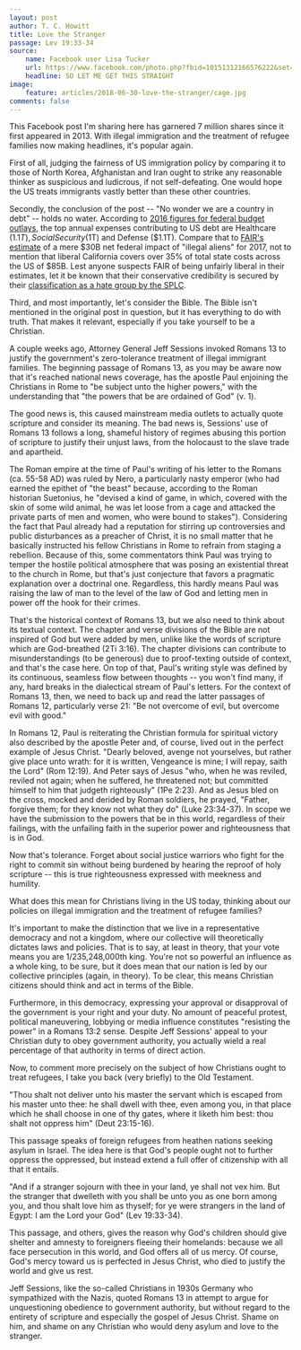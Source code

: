 ```yaml
---
layout: post
author: T. C. Howitt
title: Love the Stranger
passage: Lev 19:33-34
source:
    name: Facebook user Lisa Tucker
    url: https://www.facebook.com/photo.php?fbid=10151312166576222&set=a.10150829302276222.394506.674531221&type=3&theater
    headline: SO LET ME GET THIS STRAIGHT
image:
    feature: articles/2018-06-30-love-the-stranger/cage.jpg
comments: false
---
```


This Facebook post I'm sharing here has garnered 7 million shares since it first appeared in 2013. With illegal immigration and the treatment of refugee families now making headlines, it's popular again.

First of all, judging the fairness of US immigration policy by comparing it to those of North Korea, Afghanistan and Iran ought to strike any reasonable thinker as suspicious and ludicrous, if not self-defeating. One would hope the US treats immigrants vastly better than these other countries.

Secondly, the conclusion of the post -- "No wonder we are a country in debt" -- holds no water. According to [2016 figures for federal budget outlays](https://www.investopedia.com/updates/usa-national-debt/), the top annual expenses contributing to US debt are Healthcare ($1.1T), Social Security ($1T) and Defense ($1.1T). Compare that to [FAIR's estimate](https://www.fairus.org/…/Fiscal-Burden-of-Illegal-Immigrati…) of a mere $30B net federal impact of "illegal aliens" for 2017, not to mention that liberal California covers over 35% of total state costs across the US of $85B. Lest anyone suspects FAIR of being unfairly liberal in their estimates, let it be known that their conservative credibility is secured by their [classification as a hate group by the SPLC](https://www.splcenter.org/…/federation-american-immigration…).

Third, and most importantly, let's consider the Bible. The Bible isn't mentioned in the original post in question, but it has everything to do with truth. That makes it relevant, especially if you take yourself to be a Christian.

A couple weeks ago, Attorney General Jeff Sessions invoked Romans 13 to justify the government's zero-tolerance treatment of illegal immigrant families. The beginning passage of Romans 13, as you may be aware now that it's reached national news coverage, has the apostle Paul enjoining the Christians in Rome to "be subject unto the higher powers," with the understanding that "the powers that be are ordained of God" (v. 1).

The good news is, this caused mainstream media outlets to actually quote scripture and consider its meaning. The bad news is, Sessions' use of Romans 13 follows a long, shameful history of regimes abusing this portion of scripture to justify their unjust laws, from the holocaust to the slave trade and apartheid.

The Roman empire at the time of Paul's writing of his letter to the Romans (ca. 55-58 AD) was ruled by Nero, a particularly nasty emperor (who had earned the epithet of "the beast" because, according to the Roman historian Suetonius, he "devised a kind of game, in which, covered with the skin of some wild animal, he was let loose from a cage and attacked the private parts of men and women, who were bound to stakes"). Considering the fact that Paul already had a reputation for stirring up controversies and public disturbances as a preacher of Christ, it is no small matter that he basically instructed his fellow Christians in Rome to refrain from staging a rebellion. Because of this, some commentators think Paul was trying to temper the hostile political atmosphere that was posing an existential threat to the church in Rome, but that's just conjecture that favors a pragmatic explanation over a doctrinal one. Regardless, this hardly means Paul was raising the law of man to the level of the law of God and letting men in power off the hook for their crimes.

That's the historical context of Romans 13, but we also need to think about its textual context. The chapter and verse divisions of the Bible are not inspired of God but were added by men, unlike like the words of scripture which are God-breathed (2Ti 3:16). The chapter divisions can contribute to misunderstandings (to be generous) due to proof-texting outside of context, and that's the case here. On top of that, Paul's writing style was defined by its continuous, seamless flow between thoughts -- you won't find many, if any, hard breaks in the dialectical stream of Paul's letters. For the context of Romans 13, then, we need to back up and read the latter passages of Romans 12, particularly verse 21: "Be not overcome of evil, but overcome evil with good."

In Romans 12, Paul is reiterating the Christian formula for spiritual victory also described by the apostle Peter and, of course, lived out in the perfect example of Jesus Christ. "Dearly beloved, avenge not yourselves, but rather give place unto wrath: for it is written, Vengeance is mine; I will repay, saith the Lord" (Rom 12:19). And Peter says of Jesus "who, when he was reviled, reviled not again; when he suffered, he threatened not; but committed himself to him that judgeth righteously" (1Pe 2:23). And as Jesus bled on the cross, mocked and derided by Roman soldiers, he prayed, "Father, forgive them; for they know not what they do" (Luke 23:34-37). In scope we have the submission to the powers that be in this world, regardless of their failings, with the unfailing faith in the superior power and righteousness that is in God.

Now that's tolerance. Forget about social justice warriors who fight for the right to commit sin without being burdened by hearing the reproof of holy scripture -- this is true righteousness expressed with meekness and humility.

What does this mean for Christians living in the US today, thinking about our policies on illegal immigration and the treatment of refugee families?

It's important to make the distinction that we live in a representative democracy and not a kingdom, where our collective will theoretically dictates laws and policies. That is to say, at least in theory, that your vote means you are 1/235,248,000th king. You're not so powerful an influence as a whole king, to be sure, but it does mean that our nation is led by our collective principles (again, in theory). To be clear, this means Christian citizens should think and act in terms of the Bible.

Furthermore, in this democracy, expressing your approval or disapproval of the government is your right and your duty. No amount of peaceful protest, political maneuvering, lobbying or media influence constitutes "resisting the power" in a Romans 13:2 sense. Despite Jeff Sessions' appeal to your Christian duty to obey government authority, you actually wield a real percentage of that authority in terms of direct action.

Now, to comment more precisely on the subject of how Christians ought to treat refugees, I take you back (very briefly) to the Old Testament.

"Thou shalt not deliver unto his master the servant which is escaped from his master unto thee: he shall dwell with thee, even among you, in that place which he shall choose in one of thy gates, where it liketh him best: thou shalt not oppress him" (Deut 23:15-16).

This passage speaks of foreign refugees from heathen nations seeking asylum in Israel. The idea here is that God's people ought not to further oppress the oppressed, but instead extend a full offer of citizenship with all that it entails.

"And if a stranger sojourn with thee in your land, ye shall not vex him. But the stranger that dwelleth with you shall be unto you as one born among you, and thou shalt love him as thyself; for ye were strangers in the land of Egypt: I am the Lord your God" (Lev 19:33-34).

This passage, and others, gives the reason why God's children should give shelter and amnesty to foreigners fleeing their homelands: because we all face persecution in this world, and God offers all of us mercy. Of course, God's mercy toward us is perfected in Jesus Christ, who died to justify the world and give us rest.

Jeff Sessions, like the so-called Christians in 1930s Germany who sympathized with the Nazis, quoted Romans 13 in attempt to argue for unquestioning obedience to government authority, but without regard to the entirety of scripture and especially the gospel of Jesus Christ. Shame on him, and shame on any Christian who would deny asylum and love to the stranger.
